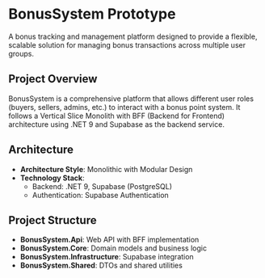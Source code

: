 # BonusSystem Prototype

A bonus tracking and management platform designed to provide a flexible, scalable solution for managing bonus transactions across multiple user groups.

## Project Overview

BonusSystem is a comprehensive platform that allows different user roles (buyers, sellers, admins, etc.) to interact with a bonus point system. It follows a Vertical Slice Monolith with BFF (Backend for Frontend) architecture using .NET 9 and Supabase as the backend service.

## Architecture

- **Architecture Style**: Monolithic with Modular Design
- **Technology Stack**:
  - Backend: .NET 9, Supabase (PostgreSQL)
  - Authentication: Supabase Authentication

## Project Structure

- **BonusSystem.Api**: Web API with BFF implementation
- **BonusSystem.Core**: Domain models and business logic
- **BonusSystem.Infrastructure**: Supabase integration
- **BonusSystem.Shared**: DTOs and shared utilities
